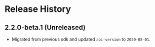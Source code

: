 # Release History

## 2.2.0-beta.1 (Unreleased)

- Migrated from previous sdk and updated `api-version` to `2020-08-01`.
